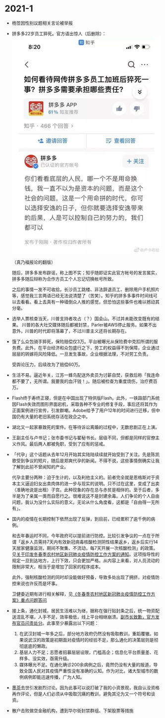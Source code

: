 # 2021-1

- 杨笠因性别议题相关言论被举报
- 拼多多22岁员工猝死。官方语出惊人（后删除）：
![](_v_images/20210104155030308_1086857520.jpg)

    （真乃福报论的翻版）

    随后，拼多多发布辟谣，称上图不实；知乎随即证实此官方帐号的发言属实，拼多多随后辩称为合作方员工个人忘记切换帐号所致。

    之后的事情一发不可收拾，长沙员工跳楼、非法辞退员工、删除用户手机照片等，感觉我三言两语已经无法说清楚了（苦笑）。知乎的拼多多事件时间线可以去看看。看上去真有一种墙倒众人推的感觉，但恐怕这些事件也难以撼动其分毫。

- 选举人票核查当天，川普支持者攻占（？）国会山。不过并未能改变既有的结果。 川普的各大社交媒体随后都被封禁，Parler被AWS停止服务。如果不出意外，川普的时代即将落幕了，不过川普主义还将长期存在。
- 饿了么众包骑手猝死，保险赔偿仅3万。平台被曝光从保险费中克扣所谓的服务费。此外，在平台经济和众包盛行之下，劳工的权益得不到保障，企业通过层层的转嫁将风险降低。一旦发生事故，企业根据法理，不对劳工负责。

    受舆论压力，后续改为了赔偿60万。
- 生活不易。逼近年关，江苏一蜂鸟配送外卖员为讨薪自焚，获救后称「我连命都不要了，无所谓。我要我的血汗钱！」。随后被检查为重度烧伤，治疗费百万。
- Flash终于寿终正寝，但是在中国出现了特供版Flash。此外，一铁路部门系统因Flash失效而图形界面宕机，采取各种不专业的修复手段，事后还将其作为正面案例进行宣传，引发群嘲。Adobe给予了用户12年的时间进行迁移，但中国仍有大量的老旧系统存活在政企之中。
- 湖北又一起家暴致死的案件。在等待诉讼离婚的过程中，无数悲剧正在上演。
- 王副主任与卢书记；张市委书记与翟秘书长。层级不同，但都是同样的官僚主义作风。最后两人都被免职，受到了应有的惩戒。
- 「代孕」这个话题从去年12月开始其实陆陆续续就开始受到了关注。先是陈凯歌受到争议的短片，随后是郑爽代孕的新闻。不得不说，这些事情倒确实让我了解到此前不曾闻知的产业。

    代孕主要分两种：迫于生计的，以及利他主义的。前者完全就是恩格斯对于资本主义逼迫妇女出卖肉体的进一步与现实的说明。只不过在这里，变成了出卖（准确地说是出租）子宫。此种现象的存在总与赤贫是相伴的。至于后者，多半是为了亲属一类而自愿行之。很难说这不是封建余毒。人们争论的个人自由问题，我认为没什么实际的意义。无论从什么角度看，这都是「自由得一无所有」。
- 国内的疫情在长期控制下依然出现了反弹，到目前，已经累积了逾千例的病例。

   和去年春运时不同，今年政府可以提前进行防控。比较引发争议的一点在于所谓「返乡人员需持7天内有效新冠病毒核酸检测阴性结果返乡，返乡后实行14天居家健康监测，期间不聚集、不流动，每7天开展一次核酸检测」的政策。见[关于印发冬春季农村地区新冠肺炎疫情防控工作方案的通知](http://www.gov.cn/xinwen/2021-01/21/content_5581572.htm)。这项指导性的规定一旦到达地方，上行下效，只会更加严格。从内容上来看，对人员流动的限制非常大，相当于是增加了回家的程序成本。

   此外，强制核酸检测的同时却没能做好预备，导致多处出现了拥挤，对疫情防控来说也许反而是坏事。

   卫健委近期有进行相关解释，见[《冬春季农村地区新冠肺炎疫情防控工作方案》重点问题答问](http://www.gov.cn/zhengce/2021-01/21/content_5581569.htm)
- 接上条，通化封城，居民生活难以为继，据称在强行贴封条之后，统一物资配送混乱不堪，人手不足，效率极低，线上平台相继崩溃。[副市长致歉，官方发布官员问责处分](https://www.sohu.com/a/446476382_162758)。此事至少暴露出以下问题：
    1. 在武汉封城一年多之后，部分地方政府仍然没有吸取教训，重蹈覆辙。如果说武汉的政策是初期面对疫情时的经验不足，那么通化的决策层则是彻彻底底的懒政。
    2. 基层人力不足；志愿者招募层层设限，门槛高企；信息化平台质量差、花样多、没实效，亟需升级。
    3. 媒体曝光不足。在通化确诊200余病例之后，竟然仍没有大量的报道，导致全国人民对其疫情严重性没有准确的认知。作为对比，诸大型城市的数例病例即能迅速传播，广为人知。
- [墨茶](https://space.bilibili.com/212535360/video)去世引发剧烈讨论。因为此事可以说打破了我的小资景观，我自认没资格再作评论，但是人们必须从中吸取沉痛的教训，避免其沦为又一个符号和谈资。
- 散户击败做空金融机构，遭到华尔街封禁群组、下架股票等措施